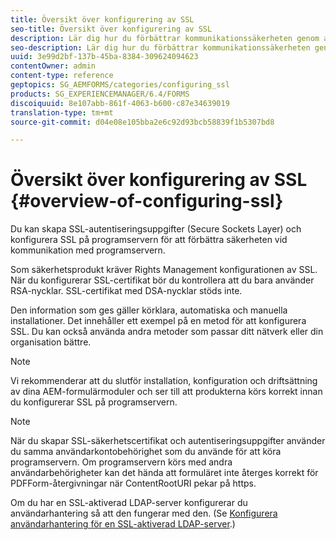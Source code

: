 ```yaml
---
title: Översikt över konfigurering av SSL
seo-title: Översikt över konfigurering av SSL
description: Lär dig hur du förbättrar kommunikationssäkerheten genom att konfigurera SSL.
seo-description: Lär dig hur du förbättrar kommunikationssäkerheten genom att konfigurera SSL.
uuid: 3e99d2bf-137b-45ba-8384-309624094623
contentOwner: admin
content-type: reference
geptopics: SG_AEMFORMS/categories/configuring_ssl
products: SG_EXPERIENCEMANAGER/6.4/FORMS
discoiquuid: 8e107abb-861f-4063-b600-c87e34639019
translation-type: tm+mt
source-git-commit: d04e08e105bba2e6c92d93bcb58839f1b5307bd8

---
```



# Översikt över konfigurering av SSL {#overview-of-configuring-ssl}

Du kan skapa SSL-autentiseringsuppgifter (Secure Sockets Layer) och konfigurera SSL på programservern för att förbättra säkerheten vid kommunikation med programservern.

Som säkerhetsprodukt kräver Rights Management konfigurationen av SSL. När du konfigurerar SSL-certifikat bör du kontrollera att du bara använder RSA-nycklar. SSL-certifikat med DSA-nycklar stöds inte.

Den information som ges gäller körklara, automatiska och manuella installationer. Det innehåller ett exempel på en metod för att konfigurera SSL. Du kan också använda andra metoder som passar ditt nätverk eller din organisation bättre.

>[!NOTE]
>
>Vi rekommenderar att du slutför installation, konfiguration och driftsättning av dina AEM-formulärmoduler och ser till att produkterna körs korrekt innan du konfigurerar SSL på programservern.

>[!NOTE]
>
>När du skapar SSL-säkerhetscertifikat och autentiseringsuppgifter använder du samma användarkontobehörighet som du använde för att köra programservern. Om programservern körs med andra användarbehörigheter kan det hända att formuläret inte återges korrekt för PDFForm-återgivningar när ContentRootURI pekar på https.

Om du har en SSL-aktiverad LDAP-server konfigurerar du användarhantering så att den fungerar med den. (Se [Konfigurera användarhantering för en SSL-aktiverad LDAP-server](/help/forms/using/admin-help/configure-user-management-ssl-enabled.md#configure-user-management-for-an-ssl-enabled-ldap-server).)
